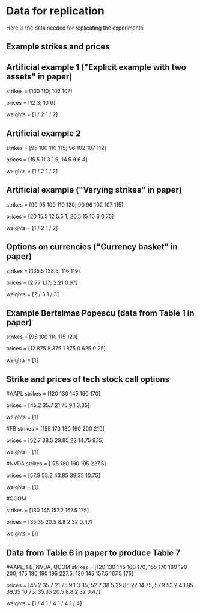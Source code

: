 # Data for replication

Here is the data needed for replicating the experiments. 


## Example strikes and prices


## Artificial example 1 ("Explicit example with two assets" in paper)

strikes = [100 110; 102 107]


prices = [12 3; 10 6]

weights = [1 / 2 1 / 2]


## Artificial example 2

strikes = [95 100 110 115;
    96 102 107 112]

prices = [15.5 11 3 1.5;
    14.5 9 6 4]

weights = [1 / 2 1 / 2]


## Artificial example ("Varying strikes" in paper)

strikes = [90 95 100 110 120;
    90 96 102 107 115]
    
prices = [20 15.5 12 5.5 1;
    20.5 15 10 6 0.75]
  
weights = [1 / 2 1 / 2]


## Options on currencies ("Currency basket" in paper)

strikes = [135.5 138.5;
    116 119]
    
prices = [2.77 1.17;
    2.21 0.67]
    
weights = [2 / 3 1 / 3]


## Example Bertsimas Popescu (data from Table 1 in paper)

strikes = [95 100 110 115 120]

prices = [12.875 8.375 1.875 0.625 0.25]

weights = [1]

## Strike and prices of tech stock call options 

#AAPL
strikes = [120 130 145 160 170]

prices = [45.2 35.7 21.75 9.1 3.35]

weights = [1]

#FB
strikes = [155 170 180 190 200 210]

prices = [52.7 38.5 29.85 22 14.75 9.15]

weights = [1]

#NVDA
strikes = [175 180 190 195 227.5]

prices = [57.9 53.2 43.85 39.35 10.75]

weights = [1]

#QCOM

strikes = [130 145 157.2 167.5 175]

prices = [35.35 20.5 8.8 2.32 0.47]

weights = [1]

## Data from Table 6 in paper to produce Table 7

#AAPL, FB, NVDA, QCOM
strikes = [120 130 145 160 170;
    155 170 180 190 200;
    175 180 190 195 227.5;
    130 145 157.5 167.5 175]
    
prices = [45.2 35.7 21.75 9.1 3.35;
    52.7 38.5 29.85 22 14.75;
    57.9 53.2 43.85 39.35 10.75;
    35.35 20.5 8.8 2.32 0.47]

weights = [1 / 4 1 / 4 1 / 4 1 / 4]
